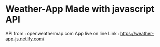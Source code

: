 # Weather-App Made with javascript API 
API from : openweathermap.com
App live on line Link : https://weather-app-js.netlify.com/

